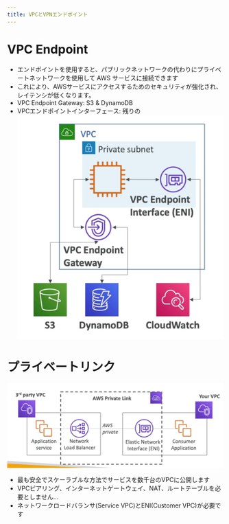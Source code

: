 ```yaml
---
title: VPCとVPNエンドポイント
---
```


# VPC Endpoint

- エンドポイントを使用すると、パブリックネットワークの代わりにプライベートネットワークを使用して AWS サービスに接続できます
- これにより、AWSサービスにアクセスするためのセキュリティが強化され、レイテンシが低くなります。
- VPC Endpoint Gateway: S3 & DynamoDB
- VPCエンドポイントインターフェース: 残りの
  ![img.png](VPC-endpoint.png)

# プライベートリンク

![img.png](privateLink.png)

- 最も安全でスケーラブルな方法でサービスを数千台のVPCに公開します
- VPCピアリング、インターネットゲートウェイ、NAT、ルートテーブルを必要としません...
- ネットワークロードバランサ(Service VPC)とENI(Customer VPC)が必要です
